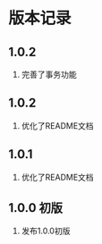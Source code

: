# 版本记录

## 1.0.2
1. 完善了事务功能

## 1.0.2
1. 优化了README文档

## 1.0.1 
1. 优化了README文档

## 1.0.0 初版
1. 发布1.0.0初版
